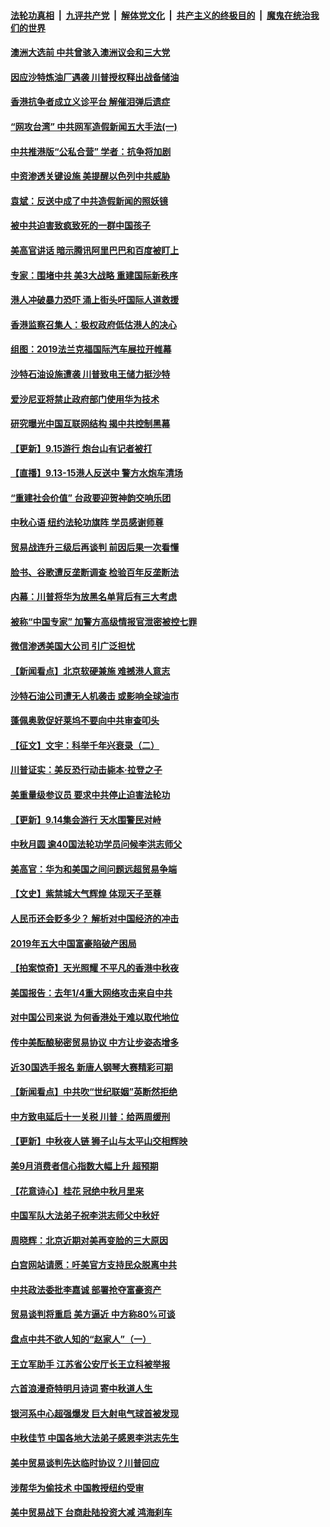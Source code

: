 ####  [法轮功真相](../../../../basic/blob/master/README.md?t=09161613) &nbsp;|&nbsp; [九评共产党](../../../../9ping.md/blob/master/README.md?t=09161613) &nbsp;|&nbsp; [解体党文化](../../../../jtdwh.md/blob/master/README.md?t=09161613)  &nbsp;|&nbsp; [共产主义的终极目的](../../../../gczydzjmd.md/blob/master/README.md?t=09161613) &nbsp;|&nbsp; [魔鬼在统治我们的世界](../../../../mgztzwmdsj.md/blob/master/README.md?t=09161613) 

#### [澳洲大选前 中共曾骇入澳洲议会和三大党](../pages/nf4514/n11524880.md?t=09161613) 

#### [因应沙特炼油厂遇袭 川普授权释出战备储油](../pages/nf4514/n11524767.md?t=09161613) 

#### [香港抗争者成立义诊平台 解催泪弹后遗症](../pages/nf4514/n11524513.md?t=09161613) 

#### [“网攻台湾” 中共网军造假新闻五大手法(一)](../pages/nf4514/n11485327.md?t=09161613) 

#### [中共推港版“公私合营” 学者：抗争将加剧](../pages/nf4514/n11524106.md?t=09161613) 

#### [中资渗透关键设施 美提醒以色列中共威胁](../pages/nf4514/n11524129.md?t=09161613) 

#### [袁斌：反送中成了中共造假新闻的照妖镜](../pages/nf4514/n11524162.md?t=09161613) 

#### [被中共迫害致疯致死的一群中国孩子](../pages/nf4514/n11507695.md?t=09161613) 

#### [美高官讲话 暗示腾讯阿里巴巴和百度被盯上](../pages/nf4514/n11523798.md?t=09161613) 

#### [专家：围堵中共 美3大战略 重建国际新秩序](../pages/nf4514/n11523201.md?t=09161613) 

#### [港人冲破暴力恐吓 涌上街头吁国际人道救援](../pages/nf4514/n11523728.md?t=09161613) 

#### [香港监察召集人：极权政府低估港人的决心](../pages/nf4514/n11523350.md?t=09161613) 

#### [组图：2019法兰克福国际汽车展拉开帷幕](../pages/nf4514/n11523288.md?t=09161613) 

#### [沙特石油设施遭袭 川普致电王储力挺沙特](../pages/nf4514/n11523346.md?t=09161613) 

#### [爱沙尼亚将禁止政府部门使用华为技术](../pages/nf4514/n11523296.md?t=09161613) 

#### [研究曝光中国互联网结构 揭中共控制黑幕](../pages/nf4514/n11417977.md?t=09161613) 

#### [【更新】9.15游行 炮台山有记者被打](../pages/nf4514/n11522570.md?t=09161613) 

#### [【直播】9.13-15港人反送中 警方水炮车清场](../pages/nf4514/n11517259.md?t=09161613) 

#### [“重建社会价值” 台政要迎贺神韵交响乐团](../pages/nf4514/n11523096.md?t=09161613) 

#### [中秋心语 纽约法轮功旗阵 学员感谢师尊](../pages/nf4514/n11519516.md?t=09161613) 

#### [贸易战连升三级后再谈判 前因后果一次看懂](../pages/nf4514/n11505903.md?t=09161613) 

#### [脸书、谷歌遭反垄断调查 检验百年反垄断法](../pages/nf4514/n11521546.md?t=09161613) 

#### [内幕：川普将华为放黑名单背后有三大考虑](../pages/nf4514/n11520165.md?t=09161613) 

#### [被称“中国专家” 加警方高级情报官泄密被控七罪](../pages/nf4514/n11521636.md?t=09161613) 

#### [微信渗透美国大公司 引广泛担忧](../pages/nf4514/n11521644.md?t=09161613) 

#### [【新闻看点】北京软硬兼施 难撼港人意志](../pages/nf4514/n11521449.md?t=09161613) 

#### [沙特石油公司遭无人机袭击 或影响全球油市](../pages/nf4514/n11521472.md?t=09161613) 

#### [蓬佩奥敦促好莱坞不要向中共审查叩头](../pages/nf4514/n11521327.md?t=09161613) 

#### [【征文】文宇：科举千年兴衰录（二）](../pages/nf4514/n11234376.md?t=09161613) 

#### [川普证实：美反恐行动击毙本·拉登之子](../pages/nf4514/n11521281.md?t=09161613) 

#### [美重量级参议员 要求中共停止迫害法轮功](../pages/nf4514/n11521196.md?t=09161613) 

#### [【更新】9.14集会游行 天水围警民对峙](../pages/nf4514/n11520606.md?t=09161613) 

#### [中秋月圆 逾40国法轮功学员问候李洪志师父](../pages/nf4514/n11518812.md?t=09161613) 

#### [美高官：华为和美国之间问题远超贸易争端](../pages/nf4514/n11519906.md?t=09161613) 

#### [【文史】紫禁城大气辉煌 体现天子至尊](../pages/nf4514/n8032195.md?t=09161613) 

#### [人民币还会贬多少？ 解析对中国经济的冲击](../pages/nf4514/n11505371.md?t=09161613) 

#### [2019年五大中国富豪陷破产困局](../pages/nf4514/n11505396.md?t=09161613) 

#### [【拍案惊奇】天光照耀 不平凡的香港中秋夜](../pages/nf4514/n11520365.md?t=09161613) 

#### [美国报告：去年1/4重大网络攻击来自中共](../pages/nf4514/n11520128.md?t=09161613) 

#### [对中国公司来说 为何香港处于难以取代地位](../pages/nf4514/n11520232.md?t=09161613) 

#### [传中美酝酿秘密贸易协议 中方让步姿态增多](../pages/nf4514/n11519948.md?t=09161613) 

#### [近30国选手报名 新唐人钢琴大赛精彩可期](../pages/nf4514/n11515402.md?t=09161613) 

#### [【新闻看点】中共吹“世纪联姻”英断然拒绝](../pages/nf4514/n11519729.md?t=09161613) 

#### [中方致电延后十一关税 川普：给两周缓刑](../pages/nf4514/n11519697.md?t=09161613) 

#### [【更新】中秋夜人链 狮子山与太平山交相辉映](../pages/nf4514/n11517995.md?t=09161613) 

#### [美9月消费者信心指数大幅上升 超预期](../pages/nf4514/n11519503.md?t=09161613) 

#### [【花意诗心】桂花 冠绝中秋月里来](../pages/nf4514/n11514533.md?t=09161613) 

#### [中国军队大法弟子祝李洪志师父中秋好](../pages/nf4514/n11519158.md?t=09161613) 

#### [周晓辉：北京近期对美再变脸的三大原因](../pages/nf4514/n11517537.md?t=09161613) 

#### [白宫网站请愿：吁美官方支持民众脱离中共](../pages/nf4514/n11512429.md?t=09161613) 

#### [中共政法委批李嘉诚 部署抢夺富豪资产](../pages/nf4514/n11519201.md?t=09161613) 

#### [贸易谈判将重启 美方逼近 中方称80%可谈](../pages/nf4514/n11517596.md?t=09161613) 

#### [盘点中共不欲人知的“赵家人”（一）](../pages/nf4514/n11517792.md?t=09161613) 

#### [王立军助手 江苏省公安厅长王立科被举报](../pages/nf4514/n11517714.md?t=09161613) 

#### [六首浪漫奇特明月诗词  寄中秋道人生](../pages/nf4514/n11498423.md?t=09161613) 

#### [银河系中心超强爆发 巨大射电气球首被发现](../pages/nf4514/n11518204.md?t=09161613) 

#### [中秋佳节 中国各地大法弟子感恩李洪志先生](../pages/nf4514/n11516216.md?t=09161613) 

#### [美中贸易谈判先达临时协议？川普回应](../pages/nf4514/n11517746.md?t=09161613) 

#### [涉帮华为偷技术 中国教授纽约受审](../pages/nf4514/n11515699.md?t=09161613) 

#### [美中贸易战下 台商赴陆投资大减 鸿海刹车](../pages/nf4514/n11517265.md?t=09161613) 

